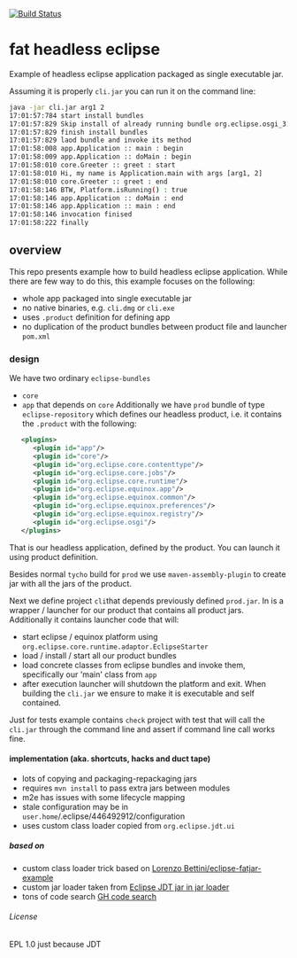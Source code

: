 [![Build Status](https://travis-ci.org/yoosiba/fhe.svg?branch=master)](https://travis-ci.org/yoosiba/fhe)

# fat headless eclipse

Example of headless eclipse application packaged as single executable jar.

Assuming it is properly `cli.jar` you can run it on the command line:
```sh
java -jar cli.jar arg1 2
17:01:57:784 start install bundles
17:01:57:829 Skip install of already running bundle org.eclipse.osgi_3.12.0.v20170512-1932.jar
17:01:57:829 finish install bundles
17:01:57:829 laod bundle and invoke its method
17:01:58:008 app.Application :: main : begin
17:01:58:009 app.Application :: doMain : begin
17:01:58:010 core.Greeter :: greet : start
17:01:58:010 Hi, my name is Application.main with args [arg1, 2]
17:01:58:010 core.Greeter :: greet : end
17:01:58:146 BTW, Platform.isRunning() : true
17:01:58:146 app.Application :: doMain : end
17:01:58:146 app.Application :: main : end
17:01:58:146 invocation finised
17:01:58:222 finally
```

## overview
This repo presents example how to build headless eclipse application. While there are few way to do this,
this example focuses on the following:
 * whole app packaged into single executable jar
 * no native binaries, e.g. `cli.dmg` or `cli.exe`
 * uses `.product` definition for defining app
 * no duplication of the product bundles between product file and launcher `pom.xml`

### design
We have two ordinary `eclipse-bundles`
 * `core`
 * `app` that depends on `core`
Additionally we have `prod` bundle of type `eclipse-repository` which defines our headless product,
 i.e. it contains the `.product` with the following:
```xml
   <plugins>
      <plugin id="app"/>
      <plugin id="core"/>
      <plugin id="org.eclipse.core.contenttype"/>
      <plugin id="org.eclipse.core.jobs"/>
      <plugin id="org.eclipse.core.runtime"/>
      <plugin id="org.eclipse.equinox.app"/>
      <plugin id="org.eclipse.equinox.common"/>
      <plugin id="org.eclipse.equinox.preferences"/>
      <plugin id="org.eclipse.equinox.registry"/>
      <plugin id="org.eclipse.osgi"/>
   </plugins>
```

That is our headless application, defined by the product. You can launch it using product definition.

Besides normal `tycho` build for `prod` we use `maven-assembly-plugin` to create jar with all the jars of the product.

Next we define project `cli`that depends previously defined `prod.jar`. In is a wrapper / launcher for our product
that contains all product jars. Additionally it contains launcher code that will:
 * start eclipse / equinox platform using `org.eclipse.core.runtime.adaptor.EclipseStarter`
 * load / install / start all our product bundles
 * load concrete classes from eclipse bundles and invoke them, specifically our 'main' class from `app`
 * after execution launcher will shutdown the platform and exit.
When building the `cli.jar` we ensure to make it is executable and self contained.


Just for tests example contains `check` project with  test that will call the `cli.jar` through the command line
and assert if command line call works fine.

#### implementation (aka. shortcuts, hacks and duct tape)
* lots of copying and packaging-repackaging jars
* requires `mvn install` to pass extra jars between modules
* m2e has issues with some lifecycle mapping 
* stale configuration may be in `user.home`/.eclipse/446492912/configuration
* uses custom class loader copied from `org.eclipse.jdt.ui`

##### based on
 * custom class loader trick based on [Lorenzo Bettini/eclipse-fatjar-example](https://github.com/LorenzoBettini/eclipse-fatjar-example/tree/master/org.example.standalone)
 * custom jar loader taken from [Eclipse JDT jar in jar loader ](https://github.com/eclipse/eclipse.jdt.ui/tree/master/org.eclipse.jdt.ui/jar%20in%20jar%20loader/org/eclipse/jdt/internal/jarinjarloader) 
 * tons of code search [GH code search](https://github.com/search?l=Java&o=desc&q=EclipseStarter.main&s=indexed&type=Code) 
 

###### License
 EPL 1.0 just because JDT